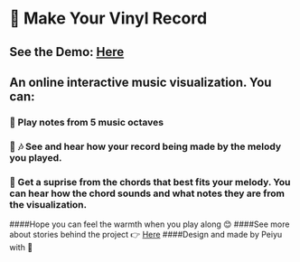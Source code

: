 # :musical_score: Make Your Vinyl Record
## See the Demo: <a href="https://www.peiyuhyu.com/2020/10/19/i-design-a-music-visualization/">Here</a> 
## An online interactive music visualization. You can:
### :musical_keyboard: Play notes from 5 music octaves 
### :art: :notes: See and hear how your record being made by the melody you played. 
### :wind_chime: Get a suprise from the chords that best fits your melody. You can hear how the chord sounds and what notes they are from the visualization.

####Hope you can feel the warmth when you play along :blush:
####See more about stories behind the project :point_right: <a href="https://vinyl-record-maker.web.app/">Here</a> 
####Design and made by Peiyu with :heartbeat:


